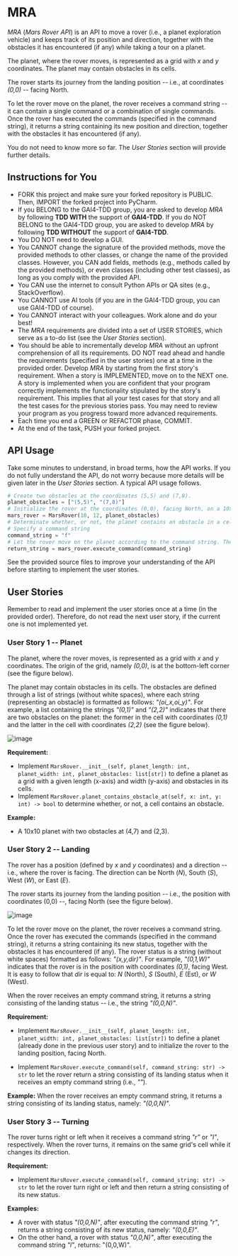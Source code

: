 # MRA
_MRA_ (_Mars Rover API_) is an API to move a rover (i.e., a planet exploration vehicle) and keeps track of its position and direction, together with the obstacles it has encountered (if any) while taking a tour on a planet.

The planet, where the rover moves, is represented as a grid with _x_ and _y_ coordinates. The planet may contain obstacles in its cells.

The rover starts its journey from the landing position -- i.e., at coordinates _(0,0)_ -- facing North.

To let the rover move on the planet, the rover receives a command string -- it can contain a single command or a combination of single commands. Once the rover has executed the commands (specified in the command string), it returns a string containing its new position and direction, together with the obstacles it has encountered (if any).

You do not need to know more so far. The _User Stories_ section will provide further details.

## Instructions for You
* FORK this project and make sure your forked repository is PUBLIC. Then, IMPORT the forked project into PyCharm.
* If you BELONG to the GAI4-TDD group, you are asked to develop _MRA_ by following **TDD WITH** the support of **GAI4-TDD**. If you do NOT BELONG to the GAI4-TDD group, you are asked to develop _MRA_ by following **TDD WITHOUT** the support of **GAI4-TDD**.
* You DO NOT need to develop a GUI.
* You CANNOT change the signature of the provided methods, move the provided methods to other classes, or change the name of the provided classes. However, you CAN add fields, methods (e.g., methods called by the provided methods), or even classes (including other test classes), as long as you comply with the provided API.
* You CAN use the internet to consult Python APIs or QA sites (e.g., StackOverflow).
* You CANNOT use AI tools (if you are in the GAI4-TDD group, you can use GAI4-TDD of course).
* You CANNOT interact with your colleagues. Work alone and do your best!
* The _MRA_ requirements are divided into a set of USER STORIES, which serve as a to-do list (see the _User Stories_ section).
* You should be able to incrementally develop _MRA_ without an upfront comprehension of all its requirements. DO NOT read ahead and handle the requirements (specified in the user stories) one at a time in the provided order. Develop _MRA_ by starting from the first story's requirement. When a story is IMPLEMENTED, move on to the NEXT one. A story is implemented when you are confident that your program correctly implements the functionality stipulated by the story's requirement. This implies that all your test cases for that story and all the test cases for the previous stories pass. You may need to review your program as you progress toward more advanced requirements.
* Each time you end a GREEN or REFACTOR phase, COMMIT.
* At the end of the task, PUSH your forked project.

## API Usage
Take some minutes to understand, in broad terms, how the API works. If you do not fully understand the API, do not worry because more details will be given later in the _User Stories_ section. A typical API usage follows.

```python
# Create two obstacles at the coordinates (5,5) and (7,8).
planet_obstacles = ["(5,5)", "(7,8)"]
# Initialize the rover at the coordinates (0,0), facing North, on a 10x12 planet with obstacles at the coordinates (5,5) and (7,8)
mars_rover = MarsRover(10, 12, planet_obstacles)
# Determinate whether, or not, the planet contains an obstacle in a cell contain_obstacle = mars_rover.planet_contains_obstacle_at(7, 8)
# Specify a command string
command_string = "f"
# Let the rover move on the planet according to the command string. The return string contains the new position of the rover, its direction, and the obstacles it has encountered while moving on the planet (if any)
return_string = mars_rover.execute_command(command_string)
```

See the provided source files to improve your understanding of the API before starting to implement the user stories. 

## User Stories
Remember to read and implement the user stories once at a time (in the provided order). Therefore, do not read the next user story, if the current one is not implemented yet.

### User Story 1 -- Planet
The planet, where the rover moves, is represented as a grid with _x_ and _y_ coordinates. The origin of the grid, namely _(0,0)_, is at the bottom-left corner (see the figure below).

The planet may contain obstacles in its cells. The obstacles are defined through a list of strings (without white spaces), where each string (representing an obstacle) is formatted as follows: _"(oi_x,oi_y)"_. For example, a list containing the strings _"(0,1)"_ and _"(2,2)"_ indicates that there are two obstacles on the planet: the former in the cell with coordinates _(0,1)_ and the latter in the cell with coordinates _(2,2)_ (see the figure below). 

![image](https://github.com/user-attachments/assets/248d5301-70fd-49e0-99df-100ae72c20f3)

**Requirement:**
* Implement ```MarsRover.__init__(self, planet_length: int, planet_width: int, planet_obstacles: list[str])``` to define a planet as a grid with a given length (x-axis) and width (y-axis) and obstacles in its cells.
* Implement ```MarsRover.planet_contains_obstacle_at(self, x: int, y: int) -> bool``` to determine whether, or not, a cell contains an obstacle.

**Example:** 
* A 10x10 planet with two obstacles at (4,7) and (2,3).

### User Story 2 -- Landing
The rover has a position (defined by _x_ and _y_ coordinates) and a direction -- i.e., where the rover is facing. The direction can be North (_N_), South (_S_), West (_W_), or East (_E_).

The rover starts its journey from the landing position -- i.e., the position with coordinates (0,0) --, facing North (see the figure below). 

![image](https://github.com/user-attachments/assets/2f8d792c-3e42-40d6-97b1-5b535faea161)

To let the rover move on the planet, the rover receives a command string. Once the rover has executed the commands (specified in the command string), it returns a string containing its new status, together with the obstacles it has encountered (if any). The rover status is a string (without white spaces) formatted as follows: _"(x,y,dir)"_. For example, _"(0,1,W)"_ indicates that the rover is in the position with coordinates _(0,1)_, facing West. It is easy to follow that _dir_ is equal to: _N_ (North), _S_ (South), _E_ (Est), or _W_ (West).

When the rover receives an empty command string, it returns a string consisting of the landing status -- i.e., the string _"(0,0,N)"_.

**Requirement:**
* Implement ```MarsRover.__init__(self, planet_length: int, planet_width: int, planet_obstacles: list[str])``` to define a planet (already done in the previous user story) and to initialize the rover to the landing position, facing North.
- Implement ```MarsRover.execute_command(self, command_string: str) -> str``` to let the rover return a string consisting of its landing status when it receives an empty command string (i.e., _""_).
 
**Example:** When the rover receives an empty command string, it returns a string consisting of its landing status, namely: _"(0,0,N)"_.

### User Story 3 -- Turning
The rover turns right or left when it receives a command string _"r"_ or _"l"_, respectively. When the rover turns, it remains on the same grid's cell while it changes its direction.

**Requirement:** 
* Implement ```MarsRover.execute_command(self, command_string: str) -> str``` to let the rover turn right or left and then return a string consisting of its new status.
 
**Examples:**
* A rover with status _"(0,0,N)"_, after executing the command string _"r"_, returns a string consisting of its new status, namely: _"(0,0,E)"_.
* On the other hand, a rover with status _"0,0,N)"_, after executing the command string _"l"_, returns: "(0,0,W)".
